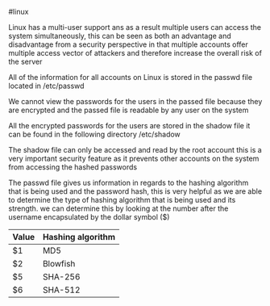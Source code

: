 #linux 

Linux has a multi-user support ans as a result multiple users can access the system simultaneously, this can be seen as both an advantage and disadvantage from a security perspective in that multiple accounts offer multiple access vector of attackers and therefore increase the overall risk of the server

All of the information for all accounts on Linux is stored in the passwd file located in /etc/passwd

We cannot view the passwords for the users in the passed file because they are encrypted and the passed file is readable by any user on the system

All the encrypted passwords for the users are stored in the shadow file it can be found in the following directory /etc/shadow

The shadow file can only be accessed and read by the root account this is a very important security feature as it prevents other accounts on the system from accessing the hashed passwords

The passwd file gives us information in regards to the hashing algorithm that is being used and the password hash, this is very helpful as we are able to determine the type of hashing algorithm that is being used and its strength. we can determine this by looking at the number after the username encapsulated by
the dollar symbol ($)

| Value | Hashing algorithm |
| ---- | ---- |
| $1 | MD5 |
| $2 | Blowfish |
| $5 | SHA-256 |
| $6 | SHA-512 |